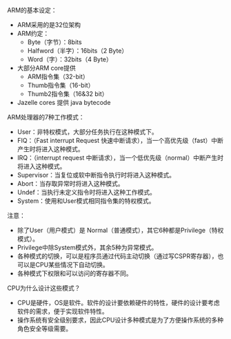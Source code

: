 ARM的基本设定：
* ARM采用的是32位架构
* ARM约定：
   - Byte（字节）：8bits
   - Halfword（半字）：16bits（2 Byte）
   - Word（字）：32bits（4 Byte） 
* 大部分ARM core提供
   - ARM指令集（32-bit）
   - Thumb指令集（16-bit）
   - Thumb2指令集（16&32 bit）
* Jazelle cores 提供 java bytecode

ARM处理器的7种工作模式：
   - User：非特权模式，大部分任务执行在这种模式下。
   - FIQ：（Fast interrupt Request 快速中断请求），当一个高优先级（fast）中断产生时将进入这种模式。
   - IRQ：（interrupt request 中断请求），当一个低优先级（normal）中断产生时将进入这种模式。
   - Supervisor：当复位或软中断指令执行时将进入这种模式。
   - Abort：当存取异常时将进入这种模式。
   - Undef：当执行未定义指令时将进入这种工作模式。
  - System：使用和User模式相同指令集的特权模式。

注意：
* 除了User（用户模式）是 Normal（普通模式），其它6种都是Privilege（特权模式）。
* Privilege中除System模式外，其余5种为异常模式。
* 各种模式的切换，可以是程序员通过代码主动切换（通过写CSPR寄存器），也可以是CPU某些情况下自动切换。
* 各种模式下权限和可以访问的寄存器不同。

CPU为什么设计这些模式？
* CPU是硬件，OS是软件。软件的设计要依赖硬件的特性，硬件的设计要考虑软件的需求，便于实现软件特性。
* 操作系统有安全级别要求，因此CPU设计多种模式是为了方便操作系统的多种角色安全等级需要。
